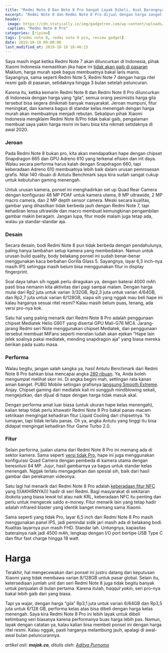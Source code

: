 ```yaml
---
title: "Redmi Note 8 Dan Note 8 Pro Sangat Layak Dibeli, Asal Barangnya Tidak Gaib"
excerpt: "Redmi Note 8 dan Redmi Note 8 Pro dijual dengan harga sangat murah untuk ukuran spek tinggi seperti itu. Rekomendasi saya, mending beli yang pro."
header:
 image: https://cdn.statically.io/img/gadgetren.com/wp-content/uploads/2019/10/Redmi-Note-8-Pro-Display.jpg
 caption: "Redmi Note 8 Pro"
categories: [ripiew]
tags: [redmi note 8, redmi note 8 pro, review gadget]
date: 2019-10-18 09:00:00
last_modified_at: 2019-10-18 18:46:15
---
```

Saya masih ingat ketika Redmi Note 7 akan diluncurkan di Indonesia, pihak Xiaomi Indonesia memastikan jika hape ini [tidak akan gaib di pasaran](https://tekno.kompas.com/read/2019/01/15/20010077/xiaomi-siapkan-sejuta-unit-redmi-note-7-agar-tak-gaib-di-pasaran) Maklum, harga murah spek bagus membuatnya bakal laris manis. Sayangnya, sama seperti Redmi Note 5, Redmi Note 7 dengan harga ritel resmi gaib di pasaran, setidaknya hingga 3 bulan setelah peluncuran.

Karena itu, ketika kemarin Redmi Note 8 dan Redmi Note 8 Pro diluncurkan di Indonesia dengan harga yang “gila”, semua orang pesimistis harga gila tersebut bisa segera dinikmati banyak masyarakat. Jeroan mumpuni, fitur meningkat, dan kamera bagus di standar kelas menengah dengan harga murah akan membuatnya menjadi rebutan. Sekalipun pihak Xiaomi Indonesia mengklaim Redmi Note 8/Pro tidak bakal gaib, pengalaman membuat saya yakin harga resmi ini baru bisa kita nikmati setidaknya di awal 2020.

### Jeroan

Pada Redmi Note 8 bukan pro, kita akan mendapatkan hape dengan chipset Snapdragon 665 dan GPU Adreno 610 yang terkenal efisien dan irit daya. Walau secara performa harus kalah dengan Snapdragon 660, tapi keberadaan Adreno 610 membuatnya lebih baik dalam urusan pemrosesan grafis. Nilai 140 ribuan di Antutu Benchmark saya kira sudah sangat cukup untuk kebutuhan gaming menengah.

Untuk urusan kamera, ponsel ini menghadirkan set up Quad Rear Camera dengan konfigurasi 48 MP PDAF untuk kamera utama, 8 MP ultrawide, 2 MP macro camera, dan 2 MP depth sensor camera. Meski secara kualitas, gambar yang dihasilkan tidak berbeda jauh dengan Redmi Note 7, tapi kehadiran lensa ultrawide dan macro membuat kemungkinan pengambilan gambar makin beragam. Jangan lupa, fitur mode malam juga tetap ada, walau ya standar-standar aja.

### Desain

Secara desain, bodi Redmi Note 8 pun tidak berbeda dengan pendahulunya, paling hanya tambahan setup kamera yang membedakan. Namun untuk urusan build quality, body belakang ponsel ini sudah benar-benar menggunakan kaca berbahan Gorilla Glass 5. Sayangnya, layar 6,3 inch-nya masih IPS sehingga masih belum bisa menggunakan fitur in display fingerprint.

Soal daya tahan sih nggak perlu diragukan ya, dengan baterai 4000 mAh pasti bisa nemanin kita aktivitas dari pagi sampai malam. Dengan harga mulai dari Rp2 juta untuk varian 3/32GB, Rp2,3 juta untuk varian 4/64GB, dan Rp2,7 juta untuk varian 6/128GB, siapa sih yang nggak mau beli hape ini kalau harganya sesuai ritel resmi? Kalau masih belum puas, tenang, ada versi pro-nya kok.

Satu hal yang paling menarik dari Redmi Note 8 Pro adalah penggunaan chipset Mediatek Helio G90T yang disertai GPU Mali-G76 MC4. Jarang-jarang Redmi seri Note menggunakan chipset Mediatek, dan penggunaan tersebut membuat MiFans seperti menelan ludah akan ejekan “Hape lain jelek soalnya pakai mediatek, mending snapdragon aja” yang biasa mereka berikan pada suatu masa.

### Performa

Walau begitu, jangan salah sangka ya, hasil Antutu Benchmark dari Redmi Note 8 Pro bahkan bisa mencapai angka [280 ribuan](https://www.kimovil.com/en/xiaomi-redmi-note-8-pro/antutu). Ya, Anda boleh mengumpat melihat skor ini. Di angka begini mah, settingan rata kanan aman banget. PUBG Mobile setingan grafisnya [langsung Smooth Extreme](https://www.catetan.pw/aplikasi/gamers-gltool-pro-with-game-turbo-game-tuner/). Anjay. Chipset gaming dari mediatek kali ini sungguh mindblowing sekali, mengejutkan, dan dijual di hape dengan harga tidak masuk akal.

Dengan performa amat luar biasa (untuk ukuran hape kelas menengah), kalian tetap tidak perlu khawatir Redmi Note 8 Pro bakal panas macam setrikaan mengingat kehadiran fitur Liquid Cooling dari chipsetnya. Ya lumayan, tapi tidak terlalu panas. Oh ya, angka Antutu yang tinggi itu bisa didapat mengingat kehadiran fitur Game Turbo 2.0.

### Fitur

Selain performa, jualan utama dari Redmi Note 8 Pro ini memang ada di sektor kamera. Sama seperti [versi tidak Pro](https://mi.knoacc.org/redmi-note-8-pro-segera-rilis-harga-jual-lazada-bocor-duluan), hape ini juga menggunakan konfigurasi Quad Camera dengan pembeda di kamera utama dengan beresolusi 64 MP. Jujur, hasil gambarnya ya bagus untuk standar kelas menengah. Nggak terlalu mengagetkan dan spesial sih, baik dari hasil gambar dan perekaman videonya.

Satu lagi hal menarik dari Redmi Note 8 Pro adalah [keberadaan fitur NFC](https://mi.knoacc.org/spesifikasi-dan-harga-resmi-redmi-note-8-pro-di-indonesia) yang (((AKHIRNYA))) hadir di seri Redmi. Bagi masyarakat di sekitaran ibukota yang biasa lewat tol atau naik KRL, keberadaan NFC itu penting dan perlu untuk mengecek saldo e-money. Fitur menarik lain yang tetap hadir adalah infrared blaster yang identik banget memang sama Xiaomi.

Sama seperti yang tidak Pro, layar 6,5 inch dari Redmi Note 8 Pro masih menggunakan panel IPS, jadi pemindai sidik jari masih ada di belakang bodi. Kualitas layarnya pun masih FHD. Standar lah. Untungnya, kapasitas baterainya naik jadi 4500 mAh, lengkap dengan I/O port bertipe USB Type C dan fitur fast charge hingga 18 watt.

# Harga

Terakhir, hal mengecewakan dari ponsel ini justru datang dari keputusan Xiaomi yang tidak membawa varian 8/128GB untuk pasar global. Selain itu, ketersediaan jumlah unit dari seri Redmi Note 8 juga tidak begitu banyak untuk penjualan di bulan pertama. Karena itulah, _haqqul yakin_, seri pro-nya bakal lebih gaib dari yang biasa.

Tapi ya wajar, dengan harga “gila” Rp3,1 juta untuk varian 6/64GB dan Rp3,5 juta untuk 6/128 GB, performa kelas atas bisa dibeli dengan harga kelas menengah. Saya kira Redmi Note 8 Pro ini lebih layak untuk dibeli ketimbang seri biasanya karena performanya buas harga lebih pas. Namun, layak dengan catatan ya, kalau kalian bisa membeli ponsel ini dengan harga ritel resmi. Kalau nggak, pasti harganya melambung jauh, apalagi di awal-awal bulan peluncurannya.

_artikel asli: **mojok.co**, ditulis oleh: [Aditya Purnomo](https://mojok.co/penulis/adp/)_
